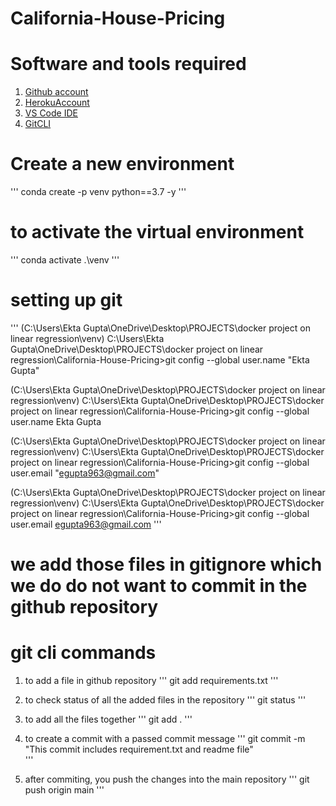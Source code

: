 # California-House-Pricing

# Software and tools required
1. [Github account](https://github.com)
2. [HerokuAccount](https://heroku.com)
3. [VS Code IDE](https://code.visualstudio.com/)
4. [GitCLI](https://git-scm.com/book/en/v2/Getting-Started-The-Command-Line)

# Create a new environment

'''
conda create -p venv python==3.7 -y
'''

# to activate the virtual environment

'''
conda activate .\venv
'''

# setting up git
'''
(C:\Users\Ekta Gupta\OneDrive\Desktop\PROJECTS\docker project on linear regression\venv) C:\Users\Ekta Gupta\OneDrive\Desktop\PROJECTS\docker project on linear regression\California-House-Pricing>git config --global user.name "Ekta Gupta"

(C:\Users\Ekta Gupta\OneDrive\Desktop\PROJECTS\docker project on linear regression\venv) C:\Users\Ekta Gupta\OneDrive\Desktop\PROJECTS\docker project on linear regression\California-House-Pricing>git config --global user.name
Ekta Gupta

(C:\Users\Ekta Gupta\OneDrive\Desktop\PROJECTS\docker project on linear regression\venv) C:\Users\Ekta Gupta\OneDrive\Desktop\PROJECTS\docker project on linear regression\California-House-Pricing>git config --global user.email "egupta963@gmail.com"

(C:\Users\Ekta Gupta\OneDrive\Desktop\PROJECTS\docker project on linear regression\venv) C:\Users\Ekta Gupta\OneDrive\Desktop\PROJECTS\docker project on linear regression\California-House-Pricing>git config --global user.email
egupta963@gmail.com
'''

# we add those files in gitignore which we do do not want to commit in the github repository

# git cli commands

 1. to add a file in github repository
 '''
 git add requirements.txt
 '''

 2. to check status of all the added files in the repository
 '''
 git status
 '''

 3. to add all the files together
 '''
 git add .
 '''

4. to create a commit with a passed commit message
'''
git commit -m "This commit includes requirement.txt and readme file"  
'''

5. after commiting, you push the changes into the main repository
'''
git push origin main
'''
